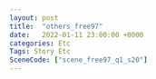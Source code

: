```yaml
---
layout: post
title:  "others_free97"
date:   2022-01-11 23:00:00 +0000
categories: Etc
Tags: Story Etc
SceneCode: ["scene_free97_q1_s20"]
---
```

